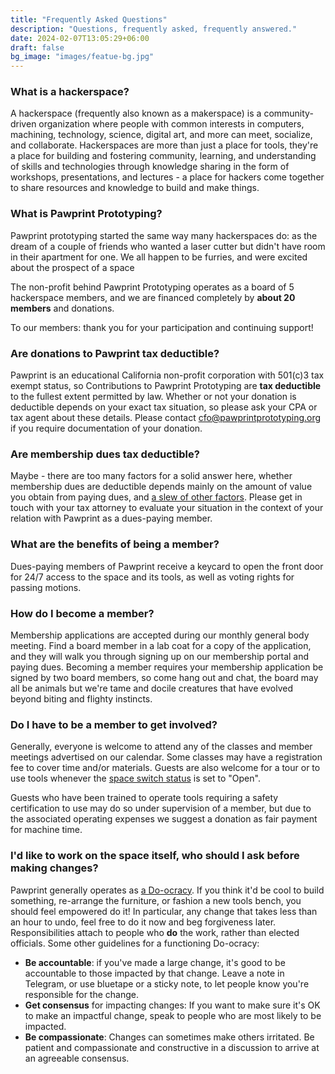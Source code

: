 ```yaml
---
title: "Frequently Asked Questions"
description: "Questions, frequently asked, frequently answered."
date: 2024-02-07T13:05:29+06:00
draft: false
bg_image: "images/featue-bg.jpg"
---
```


### What is a hackerspace?

A hackerspace (frequently also known as a makerspace) is a community-driven organization where people with
common interests in computers, machining, technology, science, digital art, and more can meet, socialize, 
and collaborate.  Hackerspaces are more than just a place for tools, they're a place for building and 
fostering community, learning, and understanding of skills and technologies through knowledge sharing in
the form of workshops, presentations, and lectures - a place for hackers come together to share resources
and knowledge to build and make things.


### What is Pawprint Prototyping?

Pawprint prototyping started the same way many hackerspaces do: as the dream of a couple of friends who
wanted a laser cutter but didn't have room in their apartment for one.  We all happen to be furries, and
were excited about the prospect of a space 

The non-profit behind Pawprint Prototyping operates as a board of 5 hackerspace members, and we are
financed completely by **<span class="member-count">about 20</span> members** and donations.

To our members: thank you for your participation and continuing support!


### Are donations to Pawprint tax deductible?

Pawprint is an educational California non-profit corporation with 501(c)3 tax exempt status, so
Contributions to Pawprint Prototyping are **tax deductible** to the fullest extent permitted by law.
Whether or not your donation is deductible depends on your exact tax situation, so please ask your
CPA or tax agent about these details. Please contact [cfo@pawprintprototyping.org](mailto:cfo@pawprintprototyping.org)
if you require documentation of your donation.


### Are membership dues tax deductible?

Maybe - there are too many factors for a solid answer here, whether membership dues are deductible depends
mainly on the amount of value you obtain from paying dues, and [a slew of other factors](https://www.irs.gov/publications/p526#en_US_2010_publink1000229659).  Please get in touch with your tax attorney to evaluate your situation
in the context of your relation with Pawprint as a dues-paying member.


### What are the benefits of being a member?

Dues-paying members of Pawprint receive a keycard to open the front door for 24/7 access to the space and
its tools, as well as voting rights for passing motions.


### How do I become a member?

Membership applications are accepted during our monthly general body meeting.  Find a board member in a lab 
coat for a copy of the application, and they will walk you through signing up on our membership portal and
paying dues.  Becoming a member requires your membership application be signed by two board members, so come
hang out and chat, the board may all be animals but we're tame and docile creatures that have evolved beyond
biting and flighty instincts.


### Do I have to be a member to get involved?

Generally, everyone is welcome to attend any of the classes and member meetings advertised on our calendar.
Some classes may have a registration fee to cover time and/or materials.   Guests are also welcome for a tour
or to use tools whenever the [space switch status](https://wiki.pawprint.space/space_switch/) is set to "Open".

Guests who have been trained to operate tools requiring a safety certification to use may do so under 
supervision of a member, but due to the associated operating expenses we suggest a donation as fair payment for
machine time.


### I'd like to work on the space itself, who should I ask before making changes?

Pawprint generally operates as [a Do-ocracy](https://communitywiki.org/wiki/DoOcracy). If you think it'd be cool to build something, re-arrange the furniture, or fashion a new tools bench, you should feel empowered do it!  In particular, any change that takes less than an hour to undo, feel free to do it now and beg forgiveness later.  Responsibilities attach to people who **do** the work, rather than elected officials.  Some other guidelines for a functioning Do-ocracy:

 * __Be accountable__: if you've made a large change, it's good to be accountable to those impacted by that change.
   Leave a note in Telegram, or use bluetape or a sticky note, to let people know you're responsible for the change.
 * __Get consensus__ for impacting changes:  If you want to make sure it's OK to make an impactful change, speak
   to people who are most likely to be impacted.
 * __Be compassionate__: Changes can sometimes make others irritated. Be patient and compassionate and constructive
   in a discussion to arrive at an agreeable consensus.
